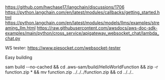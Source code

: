 https://github.com/hwchase17/langchain/discussions/1706
https://python.langchain.com/en/latest/modules/callbacks/getting_started.html
https://python.langchain.com/en/latest/modules/models/llms/examples/streaming_llm.html
https://raw.githubusercontent.com/awsdocs/aws-doc-sdk-examples/main/python/cross_service/apigateway_websocket_chat/lambda_chat.py

WS tester:
https://www.piesocket.com/websocket-tester

Easy building

sam build --no-cached && cd .aws-sam/build/HelloWorldFunction && zip -r function.zip * && mv function.zip ../../../function.zip && cd ../../..
